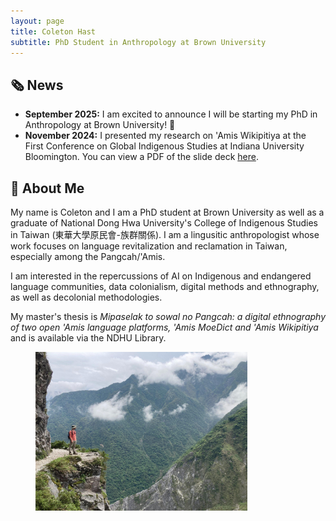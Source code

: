 ```yaml
---
layout: page
title: Coleton Hast
subtitle: PhD Student in Anthropology at Brown University 
---
```


## 🗞️ News
- **September 2025:** I am excited to announce I will be starting my PhD in Anthropology at Brown University! 🎉
- **November 2024:** I presented my research on 'Amis Wikipitiya at the First Conference on Global Indigenous Studies at Indiana University Bloomington. You can view a PDF of the slide deck [here](/files/ACH_251116_CGISPresentation.pdf).

## 👋 About Me
My name is Coleton and I am a PhD student at Brown University as well as a graduate of National Dong Hwa University's College of Indigenous Studies in Taiwan (東華大學原民會-族群關係). I am a lingusitic anthropologist whose work focuses on language revitalization and reclamation in Taiwan, especially among the Pangcah/'Amis. 

I am interested in the repercussions of AI on Indigenous and endangered language communities, data colonialism, digital methods and ethnography, as well as decolonial methodologies.

My master's thesis is _Mipaselak to sowal no Pangcah: a digital ethnography of two  open 'Amis language platforms, 'Amis MoeDict and 'Amis Wikipitiya_ and is available via the NDHU Library.

 <figure>
  <img src="/assets/img/me-on-taroko-cliff.jpeg" width="80%" class="center">
</figure> 

